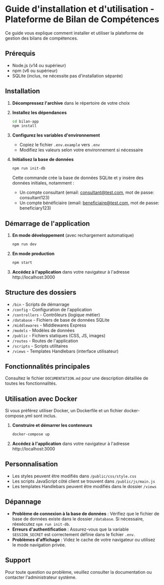 # Guide d'installation et d'utilisation - Plateforme de Bilan de Compétences

Ce guide vous explique comment installer et utiliser la plateforme de gestion des bilans de compétences.

## Prérequis

- Node.js (v14 ou supérieur)
- npm (v6 ou supérieur)
- SQLite (inclus, ne nécessite pas d'installation séparée)

## Installation

1. **Décompressez l'archive** dans le répertoire de votre choix

2. **Installez les dépendances**
   ```bash
   cd bilan-app
   npm install
   ```

3. **Configurez les variables d'environnement**
   - Copiez le fichier `.env.example` vers `.env`
   - Modifiez les valeurs selon votre environnement si nécessaire

4. **Initialisez la base de données**
   ```bash
   npm run init-db
   ```
   Cette commande crée la base de données SQLite et y insère des données initiales, notamment :
   - Un compte consultant (email: consultant@test.com, mot de passe: consultant123)
   - Un compte bénéficiaire (email: beneficiaire@test.com, mot de passe: beneficiary123)

## Démarrage de l'application

1. **En mode développement** (avec rechargement automatique)
   ```bash
   npm run dev
   ```

2. **En mode production**
   ```bash
   npm start
   ```

3. **Accédez à l'application** dans votre navigateur à l'adresse http://localhost:3000

## Structure des dossiers

- `/bin` - Scripts de démarrage
- `/config` - Configuration de l'application
- `/controllers` - Contrôleurs (logique métier)
- `/database` - Fichiers de base de données SQLite
- `/middlewares` - Middlewares Express
- `/models` - Modèles de données
- `/public` - Fichiers statiques (CSS, JS, images)
- `/routes` - Routes de l'application
- `/scripts` - Scripts utilitaires
- `/views` - Templates Handlebars (interface utilisateur)

## Fonctionnalités principales

Consultez le fichier `DOCUMENTATION.md` pour une description détaillée de toutes les fonctionnalités.

## Utilisation avec Docker

Si vous préférez utiliser Docker, un Dockerfile et un fichier docker-compose.yml sont inclus.

1. **Construire et démarrer les conteneurs**
   ```bash
   docker-compose up
   ```

2. **Accédez à l'application** dans votre navigateur à l'adresse http://localhost:3000

## Personnalisation

- Les styles peuvent être modifiés dans `/public/css/style.css`
- Les scripts JavaScript côté client se trouvent dans `/public/js/main.js`
- Les templates Handlebars peuvent être modifiés dans le dossier `/views`

## Dépannage

- **Problème de connexion à la base de données** : Vérifiez que le fichier de base de données existe dans le dossier `/database`. Si nécessaire, réexécutez `npm run init-db`.
- **Erreurs d'authentification** : Assurez-vous que la variable `SESSION_SECRET` est correctement définie dans le fichier `.env`.
- **Problèmes d'affichage** : Videz le cache de votre navigateur ou utilisez le mode navigation privée.

## Support

Pour toute question ou problème, veuillez consulter la documentation ou contacter l'administrateur système.
